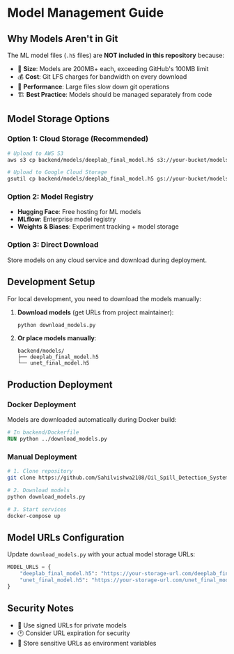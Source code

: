 # Model Management Guide

## Why Models Aren't in Git

The ML model files (`.h5` files) are **NOT included in this repository** because:

- 🚫 **Size**: Models are 200MB+ each, exceeding GitHub's 100MB limit
- 💰 **Cost**: Git LFS charges for bandwidth on every download
- 🔄 **Performance**: Large files slow down git operations
- 🏗️ **Best Practice**: Models should be managed separately from code

## Model Storage Options

### Option 1: Cloud Storage (Recommended)
```bash
# Upload to AWS S3
aws s3 cp backend/models/deeplab_final_model.h5 s3://your-bucket/models/

# Upload to Google Cloud Storage
gsutil cp backend/models/deeplab_final_model.h5 gs://your-bucket/models/
```

### Option 2: Model Registry
- **Hugging Face**: Free hosting for ML models
- **MLflow**: Enterprise model registry
- **Weights & Biases**: Experiment tracking + model storage

### Option 3: Direct Download
Store models on any cloud service and download during deployment.

## Development Setup

For local development, you need to download the models manually:

1. **Download models** (get URLs from project maintainer):
   ```bash
   python download_models.py
   ```

2. **Or place models manually**:
   ```
   backend/models/
   ├── deeplab_final_model.h5
   └── unet_final_model.h5
   ```

## Production Deployment

### Docker Deployment
Models are downloaded automatically during Docker build:

```dockerfile
# In backend/Dockerfile
RUN python ../download_models.py
```

### Manual Deployment
```bash
# 1. Clone repository
git clone https://github.com/Sahilvishwa2108/Oil_Spill_Detection_System.git

# 2. Download models
python download_models.py

# 3. Start services
docker-compose up
```

## Model URLs Configuration

Update `download_models.py` with your actual model storage URLs:

```python
MODEL_URLS = {
    "deeplab_final_model.h5": "https://your-storage-url.com/deeplab_final_model.h5",
    "unet_final_model.h5": "https://your-storage-url.com/unet_final_model.h5"
}
```

## Security Notes

- 🔐 Use signed URLs for private models
- 🕐 Consider URL expiration for security
- 🔑 Store sensitive URLs as environment variables
